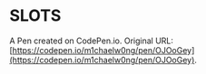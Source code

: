 # SLOTS

A Pen created on CodePen.io. Original URL: [https://codepen.io/m1chaelw0ng/pen/OJOoGey](https://codepen.io/m1chaelw0ng/pen/OJOoGey).


